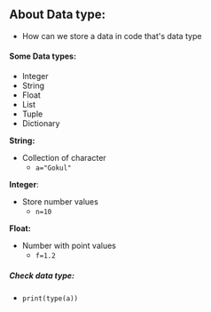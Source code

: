## About Data type:

* How can we store a data in code that's data type

#### Some Data types:

* Integer
* String
* Float
* List
* Tuple
* Dictionary

**String:**
* Collection of character
	* `a="Gokul"`

**Integer**:
*  Store number values
	* `n=10`

**Float:**
* Number with point values
	* `f=1.2`

##### Check data type:
* `print(type(a))`
